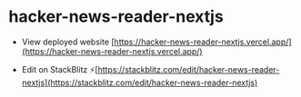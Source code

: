 # hacker-news-reader-nextjs

- View deployed website [https://hacker-news-reader-nextjs.vercel.app/](https://hacker-news-reader-nextjs.vercel.app/)

- Edit on StackBlitz ⚡️[https://stackblitz.com/edit/hacker-news-reader-nextjs](https://stackblitz.com/edit/hacker-news-reader-nextjs)
